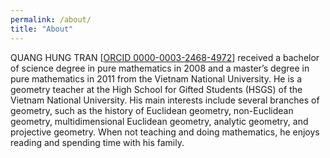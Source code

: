 ```yaml
---
permalink: /about/
title: "About"
---
```

QUANG HUNG TRAN [[ORCID 0000-0003-2468-4972](https://orcid.org/0000-0003-2468-4972)] received a bachelor of science degree in pure mathematics in 2008 and a master’s degree in pure mathematics in 2011 from the Vietnam National University. He is a geometry teacher at the High School for Gifted Students (HSGS) of the Vietnam National University. His main interests include several branches of geometry, such as the history of Euclidean geometry, non-Euclidean geometry, multidimensional Euclidean geometry, analytic geometry, and projective geometry. When not teaching and doing mathematics, he enjoys reading and spending time with his family.

<!-- {% include math-quote.html %} -->
